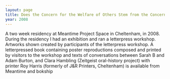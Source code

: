 ```yaml
---
layout: page
title: Does the Concern for the Welfare of Others Stem from the Concern for the Self?
year: 2008
---
```


A two week residency at Meantime Project Space in Cheltenham, in 2008. During the residency I had an exhibition and ran a letterpress workshop.
Artworks shown created by participants of the letterpress workshop. A letterpressed book containing poster reproductions composed and printed by visitors to the workshop and texts of conversations between Sarah B and Adam Burton, and Clara Hambling (Zeitgeist oral-history project) with printer Roy Harris (formerly of J&R Printers, Cheltenham) is available from Meantime and bokship